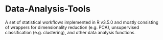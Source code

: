 # Data-Analysis-Tools
A set of statistical workflows implemented in R v3.5.0 and mostly consisting of wrappers for dimensionality reduction (e.g. PCA), unsupervised classification (e.g. clustering), and other data analysis functions.
